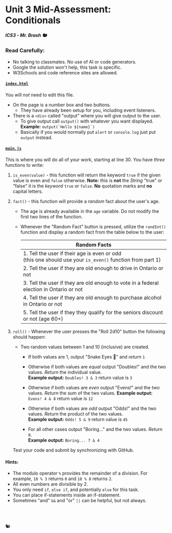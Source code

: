 # Unit 3 Mid-Assessment: Conditionals

##### ICS3 - Mr. Brash 🐿️

### Read Carefully:

- No talking to classmates. No use of AI or code generators.  
- Google the solution won't help, this task is specific.  
- W3Schools and code reference sites are allowed.

#### [`index.html`](index.html)

You will _not_ need to edit this file.  

- On the page is a number box and two buttons.
    - They have already been setup for you, including event listeners.
- There is a `<div>` called "output" where you will give output to the user.
    - To give output call `output()` with whatever you want displayed. **Example:**  `` output(`Hello ${name}`) ``
    - Basically if you would normally put `alert` or `console.log` just put `output` instead.

#### [`main.js`](main.js)

This is where you will do all of your work, starting at line 30. You have _three_ functions to write:
1. `is_even(value)` - this function will return the keyword `true` if the given value is even and `false` otherwise. **Note:** this is **not** the _String_ "true" or "false" it is the _keyword_ `true` or `false`. **No** quotation marks and **no** capital letters.  

2. `fact()` - this function will provide a _random_ fact about the user's age.  
    - The age is already available in the `age` variable. Do not modify the first two lines of the function.  
    - Whenever the "Random Fact" button is pressed, utilize the `randInt()` function and display a random fact from the table below to the user:
    
        |Random Facts|
        |---|
        |1. Tell the user if their age is even or odd<br>(this one should use your `is_even()` function from part 1)|
        |2. Tell the user if they are old enough to drive in Ontario or not|
        |3. Tell the user if they are old enough to vote in a federal election in Ontario or not|
        |4. Tell the user if they are old enough to purchase alcohol in Ontario or not|
        |5. Tell the user if they they qualify for the seniors discount or not (age 60+)|

3. `roll()` - Whenever the user presses the "Roll 2d10" button the following should happen:
    - Two random values between 1 and 10 (inclusive) are created.
        - If both values are 1, output "Snake Eyes 🐍" and _return_ `1`  

        - Otherwise if both values are _equal_ output "Doubles!" and the two values. _Return_ the individual value.  
        **Example output:** `Doubles! 3 & 3`  return value is `3`

        - Otherwise if both values are _even_ output "Evens!" and the two values. _Return_ the sum of the two values. 
        **Example output:** `Evens! 4 & 8` return value is `12`

        - Otherwise if both values are _odd_ output "Odds!" and the two values. _Return_ the product of the two values.  
        **Example output:** `Odds! 5 & 9` return value is `45`

        - For all other cases output "Boring..." and the two values. _Return_ `0`.  
        **Example output:** `Boring... 7 & 4`

    Test your code and submit by synchronizing with GitHub.

#### Hints:

- The modulo operator `%` provides the remainder of a division. For example, `18 % 3` returns `0` and `18 % 8` returns `2`.
- All even numbers are divisible by 2.
- You only need `if`, `else if`, and potentially `else` for this task.
- You can place if-statements inside an if-statement.
- Sometimes "and" `&&` and "or" `||` can be helpful, but not always.

<br>
<br>

🐿️
